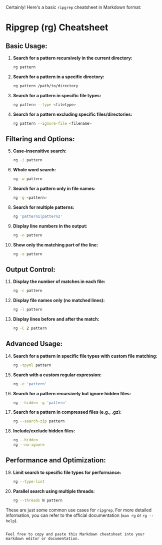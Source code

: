 Certainly! Here's a basic `ripgrep` cheatsheet in Markdown format:

# Ripgrep (rg) Cheatsheet

## Basic Usage:

1. **Search for a pattern recursively in the current directory:**
   ```bash
   rg pattern
   ```

2. **Search for a pattern in a specific directory:**
   ```bash
   rg pattern /path/to/directory
   ```

3. **Search for a pattern in specific file types:**
   ```bash
   rg pattern --type <filetype>
   ```

4. **Search for a pattern excluding specific files/directories:**
   ```bash
   rg pattern --ignore-file <filename>
   ```

## Filtering and Options:

5. **Case-insensitive search:**
   ```bash
   rg -i pattern
   ```

6. **Whole word search:**
   ```bash
   rg -w pattern
   ```

7. **Search for a pattern only in file names:**
   ```bash
   rg -g <pattern>
   ```

8. **Search for multiple patterns:**
   ```bash
   rg 'pattern1|pattern2'
   ```

9. **Display line numbers in the output:**
   ```bash
   rg -n pattern
   ```

10. **Show only the matching part of the line:**
    ```bash
    rg -o pattern
    ```

## Output Control:

11. **Display the number of matches in each file:**
    ```bash
    rg -c pattern
    ```

12. **Display file names only (no matched lines):**
    ```bash
    rg -l pattern
    ```

13. **Display lines before and after the match:**
    ```bash
    rg -C 2 pattern
    ```

## Advanced Usage:

14. **Search for a pattern in specific file types with custom file matching:**
    ```bash
    rg -tpyml pattern
    ```

15. **Search with a custom regular expression:**
    ```bash
    rg -e 'pattern'
    ```

16. **Search for a pattern recursively but ignore hidden files:**
    ```bash
    rg --hidden -g 'pattern'
    ```

17. **Search for a pattern in compressed files (e.g., .gz):**
    ```bash
    rg --search-zip pattern
    ```

18. **Include/exclude hidden files:**
    ```bash
    rg --hidden
    rg --no-ignore
    ```

## Performance and Optimization:

19. **Limit search to specific file types for performance:**
    ```bash
    rg --type-list
    ```

20. **Parallel search using multiple threads:**
    ```bash
    rg --threads N pattern
    ```

These are just some common use cases for `ripgrep`. For more detailed information, you can refer to the official documentation (`man rg` or `rg --help`).
```

Feel free to copy and paste this Markdown cheatsheet into your markdown editor or documentation.
